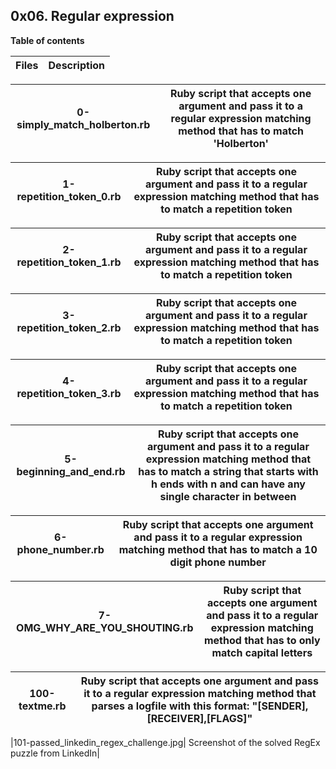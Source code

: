 ## 0x06. Regular expression

**Table of contents**

| Files| Description |
| --------- | ---------- |



|0-simply_match_holberton.rb| Ruby script that accepts one argument and pass it to a regular expression matching method that has to match 'Holberton'|
| --------- | ---------- |

|1-repetition_token_0.rb| Ruby script that accepts one argument and pass it to a regular expression matching method that has to match a repetition token|
| --------- | ---------- |

|2-repetition_token_1.rb| Ruby script that accepts one argument and pass it to a regular expression matching method that has to match a repetition token|
| --------- | ---------- |

|3-repetition_token_2.rb| Ruby script that accepts one argument and pass it to a regular expression matching method that has to match a repetition token|
| --------- | ---------- |

|4-repetition_token_3.rb| Ruby script that accepts one argument and pass it to a regular expression matching method that has to match a repetition token|
| --------- | ---------- |

|5-beginning_and_end.rb| Ruby script that accepts one argument and pass it to a regular expression matching method that has to match a string that starts with h ends with n and can have any single character in between|
| --------- | ---------- |

|6-phone_number.rb| Ruby script that accepts one argument and pass it to a regular expression matching method that has to match a 10 digit phone number|
| --------- | ---------- |

|7-OMG_WHY_ARE_YOU_SHOUTING.rb| Ruby script that accepts one argument and pass it to a regular expression matching method that has to only match capital letters|
| --------- | ---------- |

|100-textme.rb|	Ruby script that accepts one argument and pass it to a regular expression matching method that parses a logfile with this format: "[SENDER],[RECEIVER],[FLAGS]"|
| --------- | ---------- |

|101-passed_linkedin_regex_challenge.jpg| Screenshot of the solved RegEx puzzle from LinkedIn|
